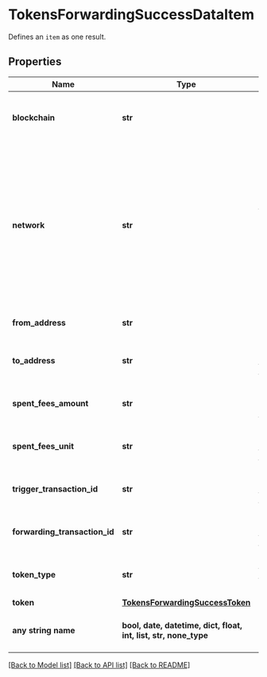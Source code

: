 # TokensForwardingSuccessDataItem

Defines an `item` as one result.

## Properties
Name | Type | Description | Notes
------------ | ------------- | ------------- | -------------
**blockchain** | **str** | Represents the specific blockchain protocol name, e.g. Ethereum, Bitcoin, etc. | 
**network** | **str** | Represents the name of the blockchain network used; blockchain networks are usually identical as technology and software, but they differ in data, e.g. - \&quot;mainnet\&quot; is the live network with actual data while networks like \&quot;testnet\&quot;, \&quot;ropsten\&quot; are test networks. | 
**from_address** | **str** | Represents the hash of the address that provides the tokens. | 
**to_address** | **str** | Represents the hash of the address to forward the tokens to. | 
**spent_fees_amount** | **str** | Represents the amount of the fee spent for the tokens to be forwarded. | 
**spent_fees_unit** | **str** | Represents the unit of the fee spent for the tokens to be forwarded, e.g. BTC. | 
**trigger_transaction_id** | **str** | Defines the unique Transaction ID that triggered the token forwarding. | 
**forwarding_transaction_id** | **str** | Defines the unique Transaction ID that forwarded the tokens. | 
**token_type** | **str** | Defines the type of token sent with the transaction, e.g. ERC 20. | 
**token** | [**TokensForwardingSuccessToken**](TokensForwardingSuccessToken.md) |  | 
**any string name** | **bool, date, datetime, dict, float, int, list, str, none_type** | any string name can be used but the value must be the correct type | [optional]

[[Back to Model list]](../README.md#documentation-for-models) [[Back to API list]](../README.md#documentation-for-api-endpoints) [[Back to README]](../README.md)


